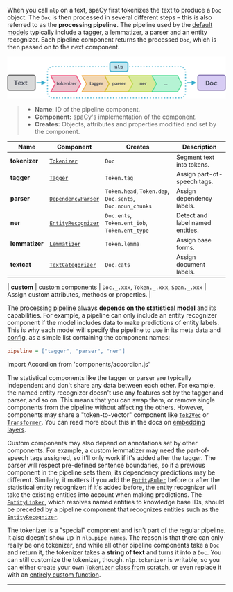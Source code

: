 When you call `nlp` on a text, spaCy first tokenizes the text to produce a `Doc`
object. The `Doc` is then processed in several different steps – this is also
referred to as the **processing pipeline**. The pipeline used by the
[default models](/models) typically include a tagger, a lemmatizer, a parser and
an entity recognizer. Each pipeline component returns the processed `Doc`, which
is then passed on to the next component.

![The processing pipeline](../../images/pipeline.svg)

> - **Name**: ID of the pipeline component.
> - **Component:** spaCy's implementation of the component.
> - **Creates:** Objects, attributes and properties modified and set by the
>   component.

| Name           | Component                                   | Creates                                                   | Description                      |
| -------------- | ------------------------------------------- | --------------------------------------------------------- | -------------------------------- |
| **tokenizer**  | [`Tokenizer`](/api/tokenizer)               | `Doc`                                                     | Segment text into tokens.        |
| **tagger**     | [`Tagger`](/api/tagger)                     | `Token.tag`                                               | Assign part-of-speech tags.      |
| **parser**     | [`DependencyParser`](/api/dependencyparser) | `Token.head`, `Token.dep`, `Doc.sents`, `Doc.noun_chunks` | Assign dependency labels.        |
| **ner**        | [`EntityRecognizer`](/api/entityrecognizer) | `Doc.ents`, `Token.ent_iob`, `Token.ent_type`             | Detect and label named entities. |
| **lemmatizer** | [`Lemmatizer`](/api/lemmatizer)             | `Token.lemma`                                             | Assign base forms.               |
| **textcat**    | [`TextCategorizer`](/api/textcategorizer)   | `Doc.cats`                                                | Assign document labels.          |

| **custom** |
[custom components](/usage/processing-pipelines#custom-components) |
`Doc._.xxx`, `Token._.xxx`, `Span._.xxx` | Assign custom attributes, methods or
properties. |

The processing pipeline always **depends on the statistical model** and its
capabilities. For example, a pipeline can only include an entity recognizer
component if the model includes data to make predictions of entity labels. This
is why each model will specify the pipeline to use in its meta data and
[config](/usage/training#config), as a simple list containing the component
names:

```ini
pipeline = ["tagger", "parser", "ner"]
```

import Accordion from 'components/accordion.js'

<Accordion title="Does the order of pipeline components matter?" id="pipeline-components-order">

The statistical components like the tagger or parser are typically independent
and don't share any data between each other. For example, the named entity
recognizer doesn't use any features set by the tagger and parser, and so on.
This means that you can swap them, or remove single components from the pipeline
without affecting the others. However, components may share a "token-to-vector"
component like [`Tok2Vec`](/api/tok2vec) or [`Transformer`](/api/transformer).
You can read more about this in the docs on
[embedding layers](/usage/embeddings-transformers#embedding-layers).

Custom components may also depend on annotations set by other components. For
example, a custom lemmatizer may need the part-of-speech tags assigned, so it'll
only work if it's added after the tagger. The parser will respect pre-defined
sentence boundaries, so if a previous component in the pipeline sets them, its
dependency predictions may be different. Similarly, it matters if you add the
[`EntityRuler`](/api/entityruler) before or after the statistical entity
recognizer: if it's added before, the entity recognizer will take the existing
entities into account when making predictions. The
[`EntityLinker`](/api/entitylinker), which resolves named entities to knowledge
base IDs, should be preceded by a pipeline component that recognizes entities
such as the [`EntityRecognizer`](/api/entityrecognizer).

</Accordion>

<Accordion title="Why is the tokenizer special?" id="pipeline-components-tokenizer">

The tokenizer is a "special" component and isn't part of the regular pipeline.
It also doesn't show up in `nlp.pipe_names`. The reason is that there can only
really be one tokenizer, and while all other pipeline components take a `Doc`
and return it, the tokenizer takes a **string of text** and turns it into a
`Doc`. You can still customize the tokenizer, though. `nlp.tokenizer` is
writable, so you can either create your own
[`Tokenizer` class from scratch](/usage/linguistic-features#native-tokenizers),
or even replace it with an
[entirely custom function](/usage/linguistic-features#custom-tokenizer).

</Accordion>

---
